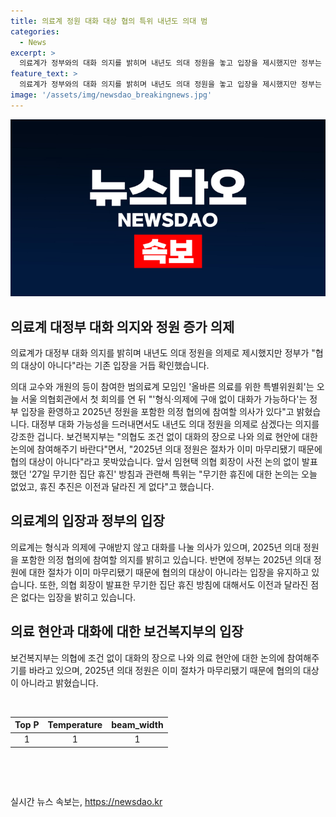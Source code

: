 ```yaml
---
title: 의료계 정원 대화 대상 협의 특위 내년도 의대 범
categories:
  - News
excerpt: >
  의료계가 정부와의 대화 의지를 밝히며 내년도 의대 정원을 놓고 입장을 제시했지만 정부는 기존 입장을 유지하며 협의 대상이 아니라고 밝혔습니다. 올바른 의료를 위한 특별위원회는 대화 가능성을 언급하며 의제로 의지를 강조했고, 보건복지부는 조건 없이 대화의 장으로 나와 현안에 대한 논의에 참여해달라고 요청했습니다. 그러나 2025년 의대 정원은 이미 결정된 절차로 인해 협의 대상이 아니라고 명시했습니다. 또한, 특별위원회는 무기한 휴진 관련 논의는 없었고, 휴진 추진에 변화가 없다고 강조했습니다.
feature_text: >
  의료계가 정부와의 대화 의지를 밝히며 내년도 의대 정원을 놓고 입장을 제시했지만 정부는 기존 입장을 유지하며 협의 대상이 아니라고 밝혔습니다. 올바른 의료를 위한 특별위원회는 대화 가능성을 언급하며 의제로 의지를 강조했고, 보건복지부는 조건 없이 대화의 장으로 나와 현안에 대한 논의에 참여해달라고 요청했습니다. 그러나 2025년 의대 정원은 이미 결정된 절차로 인해 협의 대상이 아니라고 명시했습니다. 또한, 특별위원회는 무기한 휴진 관련 논의는 없었고, 휴진 추진에 변화가 없다고 강조했습니다.
image: '/assets/img/newsdao_breakingnews.jpg'
---
```


<p><img src="/assets/img/newsdao_breakingnews.jpg" alt="implanttips 속보" /></p>

<h2 data-ke-size="size26">의료계 대정부 대화 의지와 정원 증가 의제</h2>

<p data-ke-size="size16">의료계가 대정부 대화 의지를 밝히며 내년도 의대 정원을 의제로 제시했지만 정부가 "협의 대상이 아니다"라는 기존 입장을 거듭 확인했습니다.</p>

<p data-ke-size="size16">의대 교수와 개원의 등이 참여한 범의료계 모임인 '올바른 의료를 위한 특별위원회'는 오늘 서울 의협회관에서 첫 회의를 연 뒤 "'형식·의제에 구애 없이 대화가 가능하다'는 정부 입장을 환영하고 2025년 정원을 포함한 의정 협의에 참여할 의사가 있다"고 밝혔습니다. 대정부 대화 가능성을 드러내면서도 내년도 의대 정원을 의제로 삼겠다는 의지를 강조한 겁니다. 보건복지부는 "의협도 조건 없이 대화의 장으로 나와 의료 현안에 대한 논의에 참여해주기 바란다"면서, "2025년 의대 정원은 절차가 이미 마무리됐기 때문에 협의 대상이 아니다"라고 못박았습니다. 앞서 임현택 의협 회장이 사전 논의 없이 발표했던 '27일 무기한 집단 휴진' 방침과 관련해 특위는 "무기한 휴진에 대한 논의는 오늘 없었고, 휴진 추진은 이전과 달라진 게 없다"고 했습니다.</p>

<h2 data-ke-size="size26">의료계의 입장과 정부의 입장</h2>

<p data-ke-size="size16">의료계는 형식과 의제에 구애받지 않고 대화를 나눌 의사가 있으며, 2025년 의대 정원을 포함한 의정 협의에 참여할 의지를 밝히고 있습니다. 반면에 정부는 2025년 의대 정원에 대한 절차가 이미 마무리됐기 때문에 협의의 대상이 아니라는 입장을 유지하고 있습니다. 또한, 의협 회장이 발표한 무기한 집단 휴진 방침에 대해서도 이전과 달라진 점은 없다는 입장을 밝히고 있습니다.</p>

<h2 data-ke-size="size26">의료 현안과 대화에 대한 보건복지부의 입장</h2>

<p data-ke-size="size16">보건복지부는 의협에 조건 없이 대화의 장으로 나와 의료 현안에 대한 논의에 참여해주기를 바라고 있으며, 2025년 의대 정원은 이미 절차가 마무리됐기 때문에 협의의 대상이 아니라고 밝혔습니다.</p>

<p data-ke-size="size16">&nbsp;</p>

<table>
<thead>
<tr>
<th style="text-align: center;">Top P</th>
<th style="text-align: center;">Temperature</th>
<th style="text-align: center;">beam_width</th>
</tr>
</thead>
<tbody>
<tr>
<td style="text-align: center;">1</td>
<td style="text-align: center;">1</td>
<td style="text-align: center;">1</td>
</tr>
</tbody>
</table>

<p data-ke-size="size16">&nbsp;</p>

<p data-ke-size="size16">&nbsp;</p>
실시간 뉴스 속보는, <a href="https://newsdao.kr" rel="dofollow">https://newsdao.kr</a>


